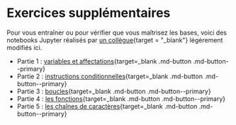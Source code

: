 # Exercices supplémentaires

Pour vous entraîner ou pour vérifier que vous maîtrisez les bases, voici des notebooks Jupyter réalisés par [un collègue](https://isn-icn-ljm.pagesperso-orange.fr/){target = "_blank"} légèrement modifiés ici.

* Partie 1 : [variables et affectations](https://flallemand.fr/notebook/?from=https://flallemand.fr/nsi/assets/notebooks/python_1.ipynb){target=_blank .md-button .md-button--primary}
* Partie 2 : [instructions conditionnelles](https://flallemand.fr/notebook/?from=https://flallemand.fr/nsi/assets/notebooks/python_2.ipynb){target=_blank .md-button .md-button--primary}
* Partie 3 : [boucles](https://flallemand.fr/notebook/?from=https://flallemand.fr/nsi/assets/notebooks/python_3.ipynb){target=_blank .md-button .md-button--primary}
* Partie 4 : [les fonctions](https://flallemand.fr/notebook/?from=https://flallemand.fr/nsi/assets/notebooks/python_4.ipynb){target=_blank .md-button .md-button--primary}
* Partie 5 : [les chaînes de caractères](https://flallemand.fr/notebook/?from=https://flallemand.fr/nsi/assets/notebooks/python_5.ipynb){target=_blank .md-button .md-button--primary}
